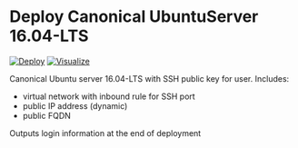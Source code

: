 # Deploy Canonical UbuntuServer 16.04-LTS

[![Deploy](http://azuredeploy.net/deploybutton.png)](https://portal.azure.com/#create/Microsoft.Template/uri/https%3A%2F%2Fraw.githubusercontent.com%2Fsvens%2FAzure%2Fmaster%2Fubuntu-server%2Ftemplate.json)
[![Visualize](http://armviz.io/visualizebutton.png)](http://armviz.io/#/?load=https%3A%2F%2Fraw.githubusercontent.com%2Fsvens%2FAzure%2Fmaster%2Fubuntu-server%2Ftemplate.json)

Canonical Ubuntu server 16.04-LTS with SSH public key for user. Includes:
- virtual network with inbound rule for SSH port
- public IP address (dynamic)
- public FQDN

Outputs login information at the end of deployment
